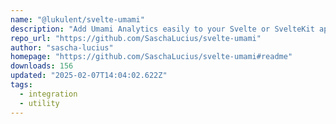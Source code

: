 ```yaml
---
name: "@lukulent/svelte-umami"
description: "Add Umami Analytics easily to your Svelte or SvelteKit app and track analytics and custom events."
repo_url: "https://github.com/SaschaLucius/svelte-umami"
author: "sascha-lucius"
homepage: "https://github.com/SaschaLucius/svelte-umami#readme"
downloads: 156
updated: "2025-02-07T14:04:02.622Z"
tags: 
  - integration
  - utility
---
```

